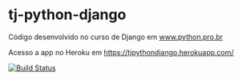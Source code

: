 # tj-python-django
Código desenvolvido no curso de Django em www.python.pro.br

Acesso a app no Heroku em https://tjpythondjango.herokuapp.com/ 

[![Build Status](https://travis-ci.com/ThiagoTJ/tj-python-django.svg?branch=master)](https://travis-ci.com/ThiagoTJ/tj-python-django)
